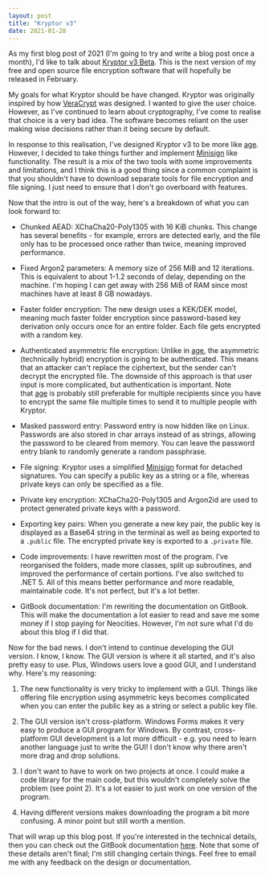 ```yaml
---
layout: post
title: "Kryptor v3"
date: 2021-01-28
---
```


As my first blog post of 2021 (I'm going to try and write a blog post once a month), I'd like to talk about [Kryptor v3 Beta](https://github.com/samuel-lucas6/Kryptor/projects/1). This is the next version of my free and open source file encryption software that will hopefully be released in February.

My goals for what Kryptor should be have changed. Kryptor was originally inspired by how [VeraCrypt](https://www.veracrypt.fr/en/Documentation.html) was designed. I wanted to give the user choice. However, as I've continued to learn about cryptography, I've come to realise that choice is a very bad idea. The software becomes reliant on the user making wise decisions rather than it being secure by default.

In response to this realisation, I've designed Kryptor v3 to be more like [age](https://github.com/FiloSottile/age). However, I decided to take things further and implement [Minisign](https://github.com/jedisct1/minisign) like functionality. The result is a mix of the two tools with some improvements and limitations, and I think this is a good thing since a common complaint is that you shouldn't have to download separate tools for file encryption and file signing. I just need to ensure that I don't go overboard with features.

Now that the intro is out of the way, here's a breakdown of what you can look forward to:

- Chunked AEAD: XChaCha20-Poly1305 with 16 KiB chunks. This change has several benefits - for example, errors are detected early, and the file only has to be processed once rather than twice, meaning improved performance.

- Fixed Argon2 parameters: A memory size of 256 MiB and 12 iterations. This is equivalent to about 1-1.2 seconds of delay, depending on the machine. I'm hoping I can get away with 256 MiB of RAM since most machines have at least 8 GB nowadays.

- Faster folder encryption: The new design uses a KEK/DEK model, meaning much faster folder encryption since password-based key derivation only occurs once for an entire folder. Each file gets encrypted with a random key.

- Authenticated asymmetric file encryption: Unlike in [age](https://github.com/FiloSottile/age/issues/59), the asymmetric (technically hybrid) encryption is going to be authenticated. This means that an attacker can't replace the ciphertext, but the sender can't decrypt the encrypted file. The downside of this approach is that user input is more complicated, but authentication is important. Note that [age](https://github.com/FiloSottile/age) is probably still preferable for multiple recipients since you have to encrypt the same file multiple times to send it to multiple people with Kryptor.

- Masked password entry: Password entry is now hidden like on Linux. Passwords are also stored in char arrays instead of as strings, allowing the password to be cleared from memory. You can leave the password entry blank to randomly generate a random passphrase.

- File signing: Kryptor uses a simplified [Minisign](https://jedisct1.github.io/minisign/) format for detached signatures. You can specify a public key as a string or a file, whereas private keys can only be specified as a file.

- Private key encryption: XChaCha20-Poly1305 and Argon2id are used to protect generated private keys with a password.

- Exporting key pairs: When you generate a new key pair, the public key is displayed as a Base64 string in the terminal as well as being exported to a `.public` file. The encrypted private key is exported to a `.private` file.

- Code improvements: I have rewritten most of the program. I've reorganised the folders, made more classes, split up subroutines, and improved the performance of certain portions. I've also switched to .NET 5. All of this means better performance and more readable, maintainable code. It's not perfect, but it's a lot better.

- GitBook documentation: I'm rewriting the documentation on GitBook. This will make the documentation a lot easier to read and save me some money if I stop paying for Neocities. However, I'm not sure what I'd do about this blog if I did that.

Now for the bad news. I don't intend to continue developing the GUI version. I know, I know. The GUI version is where it all started, and it's also pretty easy to use. Plus, Windows users love a good GUI, and I understand why. Here's my reasoning:

1. The new functionality is very tricky to implement with a GUI. Things like offering file encryption using asymmetric keys becomes complicated when you can enter the public key as a string or select a public key file.

2. The GUI version isn't cross-platform. Windows Forms makes it very easy to produce a GUI program for Windows. By contrast, cross-platform GUI development is a lot more difficult - e.g. you need to learn another language just to write the GUI! I don't know why there aren't more drag and drop solutions.

3. I don't want to have to work on two projects at once. I could make a code library for the main code, but this wouldn't completely solve the problem (see point 2). It's a lot easier to just work on one version of the program.

4. Having different versions makes downloading the program a bit more confusing. A minor point but still worth a mention.

That will wrap up this blog post. If you're interested in the technical details, then you can check out the GitBook documentation [here](https://kryptor.gitbook.io/kryptor/technical-details). Note that some of these details aren't final; I'm still changing certain things. Feel free to email me with any feedback on the design or documentation.